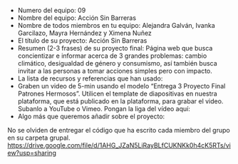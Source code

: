 - Numero del equipo: 09
- Nombre del equipo: Acción Sin Barreras
- Nombre de todos miembros en tu equipo: Alejandra Galván, Ivanka Garcilazo, Mayra Hernández y Ximena Nuñez
- El título de su proyecto: Acción Sin Barreras
- Resumen (2-3 frases) de su proyecto final: Página web que busca concientizar e informar acerca de 3 grandes problemas: cambio climático, desigualdad de género y consumismo, así también busca invitar a las personas a tomar acciones simples pero con impacto.
- La lista de recursos y referencias que han usado:
- Graben un video de 5-min usando el modelo “Entrega 3 Proyecto Final Patrones Hermosos”. Utilicen el template de diapositivas en nuestra plataforma, que está publicado en la plataforma, para grabar el video. Subanlo a YouTube o Vimeo. Pongan la liga del vídeo aquí: 
- Algo más que queremos añadir sobre el proyecto:

No se olviden de entregar el código que ha escrito cada miembro del grupo en su carpeta grupal. https://drive.google.com/file/d/1AHG_JZaN5LiRayBLfCUKNKk0h4cK5RTs/view?usp=sharing
